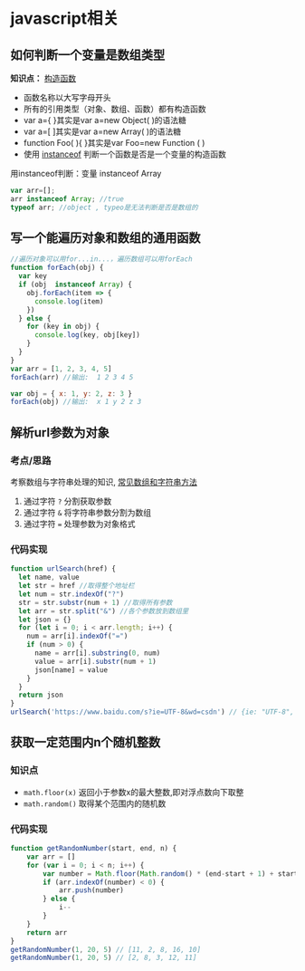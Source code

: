 # javascript相关

## 如何判断一个变量是数组类型

**知识点：** [构造函数](/accumulate/JavaScript/JS构造函数-原型-原型链.html)  

  * 函数名称以大写字母开头
  * 所有的引用类型（对象、数组、函数）都有构造函数
  * var a={ }其实是var a=new Object( )的语法糖
  * var a=[ ]其实是var a=new Array( )的语法糖
  * function Foo( ){ }其实是var Foo=new Function ( )
  * 使用 [instanceof](/accumulate/JavaScript/JS构造函数-原型-原型链.html#检测对象是否是类的实例) 判断一个函数是否是一个变量的构造函数

  用instanceof判断：变量 instanceof Array 

```js
var arr=[]; 
arr instanceof Array; //true 
typeof arr; //object , typeo是无法判断是否是数组的
```

## 写一个能遍历对象和数组的通用函数

```js
//遍历对象可以用for...in...，遍历数组可以用forEach
function forEach(obj) {
  var key
  if (obj  instanceof Array) {
    obj.forEach(item => {
      console.log(item)
    })
  } else {
    for (key in obj) {
      console.log(key, obj[key])
    }
  }
}
var arr = [1, 2, 3, 4, 5]
forEach(arr) //输出:  1 2 3 4 5

var obj = { x: 1, y: 2, z: 3 }
forEach(obj) //输出:  x 1 y 2 z 3
```
## 解析url参数为对象

### 考点/思路
考察数组与字符串处理的知识, [常见数组和字符串方法](/accumulate/JavaScript/常用数组和字符串方法.html)
  1. 通过字符 `?` 分割获取参数
  2. 通过字符 `&` 将字符串参数分割为数组
  3. 通过字符 `=` 处理参数为对象格式

### 代码实现
```js
function urlSearch(href) {
  let name, value
  let str = href //取得整个地址栏
  let num = str.indexOf("?")
  str = str.substr(num + 1) //取得所有参数
  let arr = str.split("&") //各个参数放到数组里
  let json = {}
  for (let i = 0; i < arr.length; i++) {
    num = arr[i].indexOf("=")
    if (num > 0) {
      name = arr[i].substring(0, num)
      value = arr[i].substr(num + 1)
      json[name] = value
    }
  }
  return json
}
urlSearch('https://www.baidu.com/s?ie=UTF-8&wd=csdn') // {ie: "UTF-8", wd: "csdn"}
```

## 获取一定范围内n个随机整数

### 知识点

  * `math.floor(x)` 返回小于参数x的最大整数,即对浮点数向下取整
  * `math.random()` 取得某个范围内的随机数

### 代码实现

```js
function getRandomNumber(start, end, n) {
	var arr = []
	for (var i = 0; i < n; i++) {
		var number = Math.floor(Math.random() * (end-start + 1) + start)
		if (arr.indexOf(number) < 0) {
			arr.push(number)
		} else {
			i--
		}
	}
	return arr
}
getRandomNumber(1, 20, 5) // [11, 2, 8, 16, 10]
getRandomNumber(1, 20, 5) // [2, 8, 3, 12, 11]
```